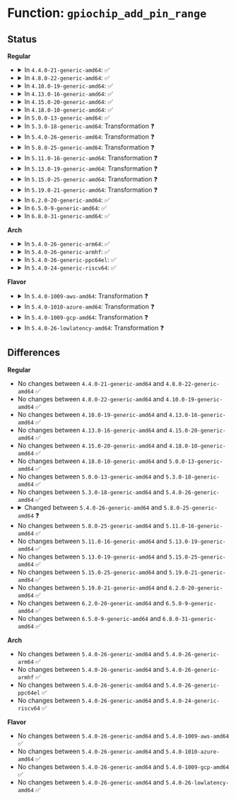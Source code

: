 # Function: <code>gpiochip_add_pin_range</code>

## Status
<b>Regular</b>
<ul>
<li>
<details>
<summary>In <code>4.4.0-21-generic-amd64</code>: ✅</summary>

```c
int gpiochip_add_pin_range(struct gpio_chip * chip, const char * pinctl_name, unsigned int gpio_offset, unsigned int pin_offset, unsigned int npins)
```

```json
{
  "name": "gpiochip_add_pin_range",
  "collision_type": "Unique Global",
  "inline_type": "No",
  "funcs": [
    {
      "addr": 18446744071583197536,
      "name": "gpiochip_add_pin_range",
      "external": true,
      "loc": "drivers/gpio/gpiolib.c:829",
      "file": "drivers/gpio/gpiolib.c",
      "inline": "seen, unknown",
      "caller_inline": [],
      "caller_func": [
        "drivers/pinctrl/pinctrl-amd.c:amd_gpio_probe"
      ]
    }
  ],
  "symbols": [
    {
      "addr": 18446744071583197536,
      "name": "gpiochip_add_pin_range",
      "section": ".text",
      "bind": "STB_GLOBAL",
      "size": 317
    }
  ]
}
```
</details>
</li>
<li>
<details>
<summary>In <code>4.8.0-22-generic-amd64</code>: ✅</summary>

```c
int gpiochip_add_pin_range(struct gpio_chip * chip, const char * pinctl_name, unsigned int gpio_offset, unsigned int pin_offset, unsigned int npins)
```

```json
{
  "name": "gpiochip_add_pin_range",
  "collision_type": "Unique Global",
  "inline_type": "No",
  "funcs": [
    {
      "addr": 18446744071583499712,
      "name": "gpiochip_add_pin_range",
      "external": true,
      "loc": "drivers/gpio/gpiolib.c:1751",
      "file": "drivers/gpio/gpiolib.c",
      "inline": "seen, unknown",
      "caller_inline": [],
      "caller_func": [
        "drivers/pinctrl/pinctrl-amd.c:amd_gpio_probe",
        "drivers/pinctrl/intel/pinctrl-baytrail.c:byt_pinctrl_probe"
      ]
    }
  ],
  "symbols": [
    {
      "addr": 18446744071583499712,
      "name": "gpiochip_add_pin_range",
      "section": ".text",
      "bind": "STB_GLOBAL",
      "size": 333
    }
  ]
}
```
</details>
</li>
<li>
<details>
<summary>In <code>4.10.0-19-generic-amd64</code>: ✅</summary>

```c
int gpiochip_add_pin_range(struct gpio_chip * chip, const char * pinctl_name, unsigned int gpio_offset, unsigned int pin_offset, unsigned int npins)
```

```json
{
  "name": "gpiochip_add_pin_range",
  "collision_type": "Unique Global",
  "inline_type": "No",
  "funcs": [
    {
      "addr": 18446744071583634880,
      "name": "gpiochip_add_pin_range",
      "external": true,
      "loc": "drivers/gpio/gpiolib.c:1938",
      "file": "drivers/gpio/gpiolib.c",
      "inline": "seen, unknown",
      "caller_inline": [],
      "caller_func": [
        "drivers/pinctrl/pinctrl-amd.c:amd_gpio_probe",
        "drivers/pinctrl/intel/pinctrl-baytrail.c:byt_pinctrl_probe",
        "drivers/pinctrl/intel/pinctrl-cherryview.c:chv_pinctrl_probe",
        "drivers/pinctrl/intel/pinctrl-cherryview.c:chv_pinctrl_probe"
      ]
    }
  ],
  "symbols": [
    {
      "addr": 18446744071583634880,
      "name": "gpiochip_add_pin_range",
      "section": ".text",
      "bind": "STB_GLOBAL",
      "size": 333
    }
  ]
}
```
</details>
</li>
<li>
<details>
<summary>In <code>4.13.0-16-generic-amd64</code>: ✅</summary>

```c
int gpiochip_add_pin_range(struct gpio_chip * chip, const char * pinctl_name, unsigned int gpio_offset, unsigned int pin_offset, unsigned int npins)
```

```json
{
  "name": "gpiochip_add_pin_range",
  "collision_type": "Unique Global",
  "inline_type": "No",
  "funcs": [
    {
      "addr": 18446744071583674448,
      "name": "gpiochip_add_pin_range",
      "external": true,
      "loc": "drivers/gpio/gpiolib.c:1939",
      "file": "drivers/gpio/gpiolib.c",
      "inline": "seen, unknown",
      "caller_inline": [],
      "caller_func": [
        "drivers/pinctrl/pinctrl-amd.c:amd_gpio_probe",
        "drivers/pinctrl/intel/pinctrl-baytrail.c:byt_pinctrl_probe",
        "drivers/pinctrl/intel/pinctrl-cherryview.c:chv_pinctrl_probe",
        "drivers/pinctrl/intel/pinctrl-cherryview.c:chv_pinctrl_probe"
      ]
    }
  ],
  "symbols": [
    {
      "addr": 18446744071583674448,
      "name": "gpiochip_add_pin_range",
      "section": ".text",
      "bind": "STB_GLOBAL",
      "size": 324
    }
  ]
}
```
</details>
</li>
<li>
<details>
<summary>In <code>4.15.0-20-generic-amd64</code>: ✅</summary>

```c
int gpiochip_add_pin_range(struct gpio_chip * chip, const char * pinctl_name, unsigned int gpio_offset, unsigned int pin_offset, unsigned int npins)
```

```json
{
  "name": "gpiochip_add_pin_range",
  "collision_type": "Unique Global",
  "inline_type": "No",
  "funcs": [
    {
      "addr": 18446744071583929744,
      "name": "gpiochip_add_pin_range",
      "external": true,
      "loc": "drivers/gpio/gpiolib.c:2076",
      "file": "drivers/gpio/gpiolib.c",
      "inline": "seen, unknown",
      "caller_inline": [],
      "caller_func": [
        "drivers/pinctrl/pinctrl-amd.c:amd_gpio_probe",
        "drivers/pinctrl/pinctrl-sx150x.c:sx150x_probe",
        "drivers/pinctrl/intel/pinctrl-baytrail.c:byt_pinctrl_probe",
        "drivers/pinctrl/intel/pinctrl-cherryview.c:chv_pinctrl_probe",
        "drivers/pinctrl/intel/pinctrl-cherryview.c:chv_pinctrl_probe",
        "drivers/pinctrl/intel/pinctrl-intel.c:intel_pinctrl_probe",
        "drivers/pinctrl/intel/pinctrl-intel.c:intel_pinctrl_probe"
      ]
    }
  ],
  "symbols": [
    {
      "addr": 18446744071583929744,
      "name": "gpiochip_add_pin_range",
      "section": ".text",
      "bind": "STB_GLOBAL",
      "size": 324
    }
  ]
}
```
</details>
</li>
<li>
<details>
<summary>In <code>4.18.0-10-generic-amd64</code>: ✅</summary>

```c
int gpiochip_add_pin_range(struct gpio_chip * chip, const char * pinctl_name, unsigned int gpio_offset, unsigned int pin_offset, unsigned int npins)
```

```json
{
  "name": "gpiochip_add_pin_range",
  "collision_type": "Unique Global",
  "inline_type": "No",
  "funcs": [
    {
      "addr": 18446744071584122288,
      "name": "gpiochip_add_pin_range",
      "external": true,
      "loc": "drivers/gpio/gpiolib.c:2193",
      "file": "drivers/gpio/gpiolib.c",
      "inline": "seen, unknown",
      "caller_inline": [],
      "caller_func": [
        "drivers/pinctrl/pinctrl-amd.c:amd_gpio_probe",
        "drivers/pinctrl/pinctrl-amd.c:amd_gpio_probe",
        "drivers/pinctrl/pinctrl-sx150x.c:sx150x_probe",
        "drivers/pinctrl/intel/pinctrl-baytrail.c:byt_pinctrl_probe",
        "drivers/pinctrl/intel/pinctrl-cherryview.c:chv_pinctrl_probe"
      ]
    }
  ],
  "symbols": [
    {
      "addr": 18446744071584122288,
      "name": "gpiochip_add_pin_range",
      "section": ".text",
      "bind": "STB_GLOBAL",
      "size": 337
    }
  ]
}
```
</details>
</li>
<li>
<details>
<summary>In <code>5.0.0-13-generic-amd64</code>: ✅</summary>

```c
int gpiochip_add_pin_range(struct gpio_chip * chip, const char * pinctl_name, unsigned int gpio_offset, unsigned int pin_offset, unsigned int npins)
```

```json
{
  "name": "gpiochip_add_pin_range",
  "collision_type": "Unique Global",
  "inline_type": "No",
  "funcs": [
    {
      "addr": 18446744071584202016,
      "name": "gpiochip_add_pin_range",
      "external": true,
      "loc": "drivers/gpio/gpiolib.c:2208",
      "file": "drivers/gpio/gpiolib.c",
      "inline": "seen, unknown",
      "caller_inline": [],
      "caller_func": [
        "drivers/pinctrl/pinctrl-amd.c:amd_gpio_probe",
        "drivers/pinctrl/pinctrl-amd.c:amd_gpio_probe",
        "drivers/pinctrl/pinctrl-sx150x.c:sx150x_probe",
        "drivers/pinctrl/intel/pinctrl-baytrail.c:byt_pinctrl_probe",
        "drivers/pinctrl/intel/pinctrl-cherryview.c:chv_pinctrl_probe"
      ]
    }
  ],
  "symbols": [
    {
      "addr": 18446744071584202016,
      "name": "gpiochip_add_pin_range",
      "section": ".text",
      "bind": "STB_GLOBAL",
      "size": 337
    }
  ]
}
```
</details>
</li>
<li>
<details>
<summary>In <code>5.3.0-18-generic-amd64</code>: Transformation ❓</summary>

```c
int gpiochip_add_pin_range(struct gpio_chip * chip, const char * pinctl_name, unsigned int gpio_offset, unsigned int pin_offset, unsigned int npins)
```

```json
{
  "name": "gpiochip_add_pin_range",
  "collision_type": "Unique Global",
  "inline_type": "No",
  "funcs": [
    {
      "addr": 0,
      "name": "gpiochip_add_pin_range",
      "external": true,
      "loc": "drivers/gpio/gpiolib.c:2272",
      "file": "drivers/gpio/gpiolib.c",
      "inline": "seen, unknown",
      "caller_inline": [],
      "caller_func": [
        "drivers/pinctrl/pinctrl-amd.c:amd_gpio_probe",
        "drivers/pinctrl/pinctrl-sx150x.c:sx150x_probe",
        "drivers/pinctrl/intel/pinctrl-baytrail.c:byt_pinctrl_probe",
        "drivers/pinctrl/intel/pinctrl-cherryview.c:chv_gpio_probe"
      ]
    }
  ],
  "symbols": [
    {
      "addr": 18446744071584411087,
      "name": "gpiochip_add_pin_range.cold",
      "section": ".text",
      "bind": "STB_LOCAL",
      "size": 75
    },
    {
      "addr": 18446744071584391248,
      "name": "gpiochip_add_pin_range",
      "section": ".text",
      "bind": "STB_GLOBAL",
      "size": 264
    }
  ]
}
```
</details>
</li>
<li>
<details>
<summary>In <code>5.4.0-26-generic-amd64</code>: Transformation ❓</summary>

```c
int gpiochip_add_pin_range(struct gpio_chip * chip, const char * pinctl_name, unsigned int gpio_offset, unsigned int pin_offset, unsigned int npins)
```

```json
{
  "name": "gpiochip_add_pin_range",
  "collision_type": "Unique Global",
  "inline_type": "No",
  "funcs": [
    {
      "addr": 0,
      "name": "gpiochip_add_pin_range",
      "external": true,
      "loc": "drivers/gpio/gpiolib.c:2604",
      "file": "drivers/gpio/gpiolib.c",
      "inline": "seen, unknown",
      "caller_inline": [],
      "caller_func": [
        "drivers/pinctrl/pinctrl-amd.c:amd_gpio_probe",
        "drivers/pinctrl/pinctrl-sx150x.c:sx150x_probe",
        "drivers/pinctrl/intel/pinctrl-baytrail.c:byt_pinctrl_probe",
        "drivers/pinctrl/intel/pinctrl-cherryview.c:chv_pinctrl_probe"
      ]
    }
  ],
  "symbols": [
    {
      "addr": 18446744071584547735,
      "name": "gpiochip_add_pin_range.cold",
      "section": ".text",
      "bind": "STB_LOCAL",
      "size": 75
    },
    {
      "addr": 18446744071584526832,
      "name": "gpiochip_add_pin_range",
      "section": ".text",
      "bind": "STB_GLOBAL",
      "size": 264
    }
  ]
}
```
</details>
</li>
<li>
<details>
<summary>In <code>5.8.0-25-generic-amd64</code>: Transformation ❓</summary>

```c
int gpiochip_add_pin_range(struct gpio_chip * gc, const char * pinctl_name, unsigned int gpio_offset, unsigned int pin_offset, unsigned int npins)
```

```json
{
  "name": "gpiochip_add_pin_range",
  "collision_type": "Unique Global",
  "inline_type": "No",
  "funcs": [
    {
      "addr": 0,
      "name": "gpiochip_add_pin_range",
      "external": true,
      "loc": "drivers/gpio/gpiolib.c:2971",
      "file": "drivers/gpio/gpiolib.c",
      "inline": "seen, unknown",
      "caller_inline": [],
      "caller_func": [
        "drivers/pinctrl/pinctrl-amd.c:amd_gpio_probe",
        "drivers/pinctrl/pinctrl-sx150x.c:sx150x_probe",
        "drivers/pinctrl/intel/pinctrl-baytrail.c:byt_gpio_add_pin_ranges",
        "drivers/pinctrl/intel/pinctrl-cherryview.c:chv_gpio_add_pin_ranges"
      ]
    }
  ],
  "symbols": [
    {
      "addr": 18446744071585219530,
      "name": "gpiochip_add_pin_range.cold",
      "section": ".text",
      "bind": "STB_LOCAL",
      "size": 75
    },
    {
      "addr": 18446744071585195728,
      "name": "gpiochip_add_pin_range",
      "section": ".text",
      "bind": "STB_GLOBAL",
      "size": 264
    }
  ]
}
```
</details>
</li>
<li>
<details>
<summary>In <code>5.11.0-16-generic-amd64</code>: Transformation ❓</summary>

```c
int gpiochip_add_pin_range(struct gpio_chip * gc, const char * pinctl_name, unsigned int gpio_offset, unsigned int pin_offset, unsigned int npins)
```

```json
{
  "name": "gpiochip_add_pin_range",
  "collision_type": "Unique Global",
  "inline_type": "No",
  "funcs": [
    {
      "addr": 0,
      "name": "gpiochip_add_pin_range",
      "external": true,
      "loc": "drivers/gpio/gpiolib.c:1774",
      "file": "drivers/gpio/gpiolib.c",
      "inline": "seen, unknown",
      "caller_inline": [],
      "caller_func": [
        "drivers/pinctrl/pinctrl-amd.c:amd_gpio_probe",
        "drivers/pinctrl/pinctrl-sx150x.c:sx150x_probe",
        "drivers/pinctrl/intel/pinctrl-baytrail.c:byt_gpio_add_pin_ranges",
        "drivers/pinctrl/intel/pinctrl-cherryview.c:chv_gpio_add_pin_ranges",
        "drivers/pinctrl/intel/pinctrl-intel.c:intel_gpio_add_pin_ranges"
      ]
    }
  ],
  "symbols": [
    {
      "addr": 18446744071591386058,
      "name": "gpiochip_add_pin_range.cold",
      "section": ".text",
      "bind": "STB_LOCAL",
      "size": 75
    },
    {
      "addr": 18446744071585352960,
      "name": "gpiochip_add_pin_range",
      "section": ".text",
      "bind": "STB_GLOBAL",
      "size": 264
    }
  ]
}
```
</details>
</li>
<li>
<details>
<summary>In <code>5.13.0-19-generic-amd64</code>: Transformation ❓</summary>

```c
int gpiochip_add_pin_range(struct gpio_chip * gc, const char * pinctl_name, unsigned int gpio_offset, unsigned int pin_offset, unsigned int npins)
```

```json
{
  "name": "gpiochip_add_pin_range",
  "collision_type": "Unique Global",
  "inline_type": "No",
  "funcs": [
    {
      "addr": 0,
      "name": "gpiochip_add_pin_range",
      "external": true,
      "loc": "drivers/gpio/gpiolib.c:1751",
      "file": "drivers/gpio/gpiolib.c",
      "inline": "seen, unknown",
      "caller_inline": [],
      "caller_func": [
        "drivers/pinctrl/pinctrl-amd.c:amd_gpio_probe",
        "drivers/pinctrl/pinctrl-sx150x.c:sx150x_probe",
        "drivers/pinctrl/intel/pinctrl-baytrail.c:byt_gpio_add_pin_ranges",
        "drivers/pinctrl/intel/pinctrl-cherryview.c:chv_gpio_add_pin_ranges",
        "drivers/pinctrl/intel/pinctrl-intel.c:intel_gpio_add_pin_ranges"
      ]
    }
  ],
  "symbols": [
    {
      "addr": 18446744071591328440,
      "name": "gpiochip_add_pin_range.cold",
      "section": ".text",
      "bind": "STB_LOCAL",
      "size": 75
    },
    {
      "addr": 18446744071585237456,
      "name": "gpiochip_add_pin_range",
      "section": ".text",
      "bind": "STB_GLOBAL",
      "size": 264
    }
  ]
}
```
</details>
</li>
<li>
<details>
<summary>In <code>5.15.0-25-generic-amd64</code>: Transformation ❓</summary>

```c
int gpiochip_add_pin_range(struct gpio_chip * gc, const char * pinctl_name, unsigned int gpio_offset, unsigned int pin_offset, unsigned int npins)
```

```json
{
  "name": "gpiochip_add_pin_range",
  "collision_type": "Unique Global",
  "inline_type": "No",
  "funcs": [
    {
      "addr": 0,
      "name": "gpiochip_add_pin_range",
      "external": true,
      "loc": "drivers/gpio/gpiolib.c:1773",
      "file": "drivers/gpio/gpiolib.c",
      "inline": "seen, unknown",
      "caller_inline": [],
      "caller_func": [
        "drivers/pinctrl/pinctrl-amd.c:amd_gpio_probe",
        "drivers/pinctrl/pinctrl-sx150x.c:sx150x_probe",
        "drivers/pinctrl/intel/pinctrl-baytrail.c:byt_gpio_add_pin_ranges",
        "drivers/pinctrl/intel/pinctrl-cherryview.c:chv_gpio_add_pin_ranges",
        "drivers/pinctrl/intel/pinctrl-intel.c:intel_gpio_add_pin_ranges"
      ]
    }
  ],
  "symbols": [
    {
      "addr": 18446744071592351149,
      "name": "gpiochip_add_pin_range.cold",
      "section": ".text",
      "bind": "STB_LOCAL",
      "size": 75
    },
    {
      "addr": 18446744071585692992,
      "name": "gpiochip_add_pin_range",
      "section": ".text",
      "bind": "STB_GLOBAL",
      "size": 261
    }
  ]
}
```
</details>
</li>
<li>
<details>
<summary>In <code>5.19.0-21-generic-amd64</code>: Transformation ❓</summary>

```c
int gpiochip_add_pin_range(struct gpio_chip * gc, const char * pinctl_name, unsigned int gpio_offset, unsigned int pin_offset, unsigned int npins)
```

```json
{
  "name": "gpiochip_add_pin_range",
  "collision_type": "Unique Global",
  "inline_type": "No",
  "funcs": [
    {
      "addr": 0,
      "name": "gpiochip_add_pin_range",
      "external": true,
      "loc": "drivers/gpio/gpiolib.c:1834",
      "file": "drivers/gpio/gpiolib.c",
      "inline": "seen, unknown",
      "caller_inline": [],
      "caller_func": [
        "drivers/pinctrl/pinctrl-amd.c:amd_gpio_probe",
        "drivers/pinctrl/pinctrl-sx150x.c:sx150x_probe",
        "drivers/pinctrl/intel/pinctrl-baytrail.c:byt_gpio_add_pin_ranges",
        "drivers/pinctrl/intel/pinctrl-cherryview.c:chv_gpio_add_pin_ranges",
        "drivers/pinctrl/intel/pinctrl-intel.c:intel_gpio_add_pin_ranges"
      ]
    }
  ],
  "symbols": [
    {
      "addr": 18446744071594213158,
      "name": "gpiochip_add_pin_range.cold",
      "section": ".text",
      "bind": "STB_LOCAL",
      "size": 75
    },
    {
      "addr": 18446744071586861088,
      "name": "gpiochip_add_pin_range",
      "section": ".text",
      "bind": "STB_GLOBAL",
      "size": 271
    }
  ]
}
```
</details>
</li>
<li>
<details>
<summary>In <code>6.2.0-20-generic-amd64</code>: ✅</summary>

```c
int gpiochip_add_pin_range(struct gpio_chip * gc, const char * pinctl_name, unsigned int gpio_offset, unsigned int pin_offset, unsigned int npins)
```

```json
{
  "name": "gpiochip_add_pin_range",
  "collision_type": "Unique Global",
  "inline_type": "No",
  "funcs": [
    {
      "addr": 18446744071588007808,
      "name": "gpiochip_add_pin_range",
      "external": true,
      "loc": "drivers/gpio/gpiolib.c:1904",
      "file": "drivers/gpio/gpiolib.c",
      "inline": "seen, unknown",
      "caller_inline": [],
      "caller_func": [
        "drivers/pinctrl/pinctrl-amd.c:amd_gpio_probe",
        "drivers/pinctrl/pinctrl-sx150x.c:sx150x_probe",
        "drivers/pinctrl/intel/pinctrl-baytrail.c:byt_gpio_add_pin_ranges",
        "drivers/pinctrl/intel/pinctrl-cherryview.c:chv_gpio_add_pin_ranges",
        "drivers/pinctrl/intel/pinctrl-intel.c:intel_gpio_add_pin_ranges"
      ]
    }
  ],
  "symbols": [
    {
      "addr": 18446744071588007808,
      "name": "gpiochip_add_pin_range",
      "section": ".text",
      "bind": "STB_GLOBAL",
      "size": 327
    }
  ]
}
```
</details>
</li>
<li>
<details>
<summary>In <code>6.5.0-9-generic-amd64</code>: ✅</summary>

```c
int gpiochip_add_pin_range(struct gpio_chip * gc, const char * pinctl_name, unsigned int gpio_offset, unsigned int pin_offset, unsigned int npins)
```

```json
{
  "name": "gpiochip_add_pin_range",
  "collision_type": "Unique Global",
  "inline_type": "No",
  "funcs": [
    {
      "addr": 18446744071588282528,
      "name": "gpiochip_add_pin_range",
      "external": true,
      "loc": "drivers/gpio/gpiolib.c:1943",
      "file": "drivers/gpio/gpiolib.c",
      "inline": "seen, unknown",
      "caller_inline": [],
      "caller_func": [
        "drivers/pinctrl/pinctrl-amd.c:amd_gpio_probe",
        "drivers/pinctrl/pinctrl-sx150x.c:sx150x_probe",
        "drivers/pinctrl/intel/pinctrl-baytrail.c:byt_gpio_add_pin_ranges",
        "drivers/pinctrl/intel/pinctrl-cherryview.c:chv_gpio_add_pin_ranges",
        "drivers/pinctrl/intel/pinctrl-intel.c:intel_gpio_add_pin_ranges"
      ]
    }
  ],
  "symbols": [
    {
      "addr": 18446744071588282528,
      "name": "gpiochip_add_pin_range",
      "section": ".text",
      "bind": "STB_GLOBAL",
      "size": 327
    }
  ]
}
```
</details>
</li>
<li>
<details>
<summary>In <code>6.8.0-31-generic-amd64</code>: ✅</summary>

```c
int gpiochip_add_pin_range(struct gpio_chip * gc, const char * pinctl_name, unsigned int gpio_offset, unsigned int pin_offset, unsigned int npins)
```

```json
{
  "name": "gpiochip_add_pin_range",
  "collision_type": "Unique Global",
  "inline_type": "No",
  "funcs": [
    {
      "addr": 18446744071588575696,
      "name": "gpiochip_add_pin_range",
      "external": true,
      "loc": "drivers/gpio/gpiolib.c:2126",
      "file": "drivers/gpio/gpiolib.c",
      "inline": "seen, unknown",
      "caller_inline": [],
      "caller_func": [
        "drivers/pinctrl/pinctrl-amd.c:amd_gpio_probe",
        "drivers/pinctrl/pinctrl-sx150x.c:sx150x_probe",
        "drivers/pinctrl/intel/pinctrl-baytrail.c:byt_gpio_add_pin_ranges",
        "drivers/pinctrl/intel/pinctrl-cherryview.c:chv_gpio_add_pin_ranges",
        "drivers/pinctrl/intel/pinctrl-intel.c:intel_gpio_add_pin_ranges"
      ]
    }
  ],
  "symbols": [
    {
      "addr": 18446744071588575696,
      "name": "gpiochip_add_pin_range",
      "section": ".text",
      "bind": "STB_GLOBAL",
      "size": 374
    }
  ]
}
```
</details>
</li>
</ul>
<b>Arch</b>
<ul>
<li>
<details>
<summary>In <code>5.4.0-26-generic-arm64</code>: ✅</summary>

```c
int gpiochip_add_pin_range(struct gpio_chip * chip, const char * pinctl_name, unsigned int gpio_offset, unsigned int pin_offset, unsigned int npins)
```

```json
{
  "name": "gpiochip_add_pin_range",
  "collision_type": "Unique Global",
  "inline_type": "No",
  "funcs": [
    {
      "addr": 18446603336496704328,
      "name": "gpiochip_add_pin_range",
      "external": true,
      "loc": "drivers/gpio/gpiolib.c:2604",
      "file": "drivers/gpio/gpiolib.c",
      "inline": "seen, unknown",
      "caller_inline": [],
      "caller_func": [
        "drivers/pinctrl/pinctrl-as3722.c:as3722_pinctrl_probe",
        "drivers/pinctrl/pinctrl-amd.c:amd_gpio_probe",
        "drivers/pinctrl/pinctrl-sx150x.c:sx150x_probe",
        "drivers/pinctrl/qcom/pinctrl-msm.c:msm_pinctrl_probe",
        "drivers/pinctrl/sunxi/pinctrl-sunxi.c:sunxi_pinctrl_init_with_variant",
        "drivers/pinctrl/mediatek/pinctrl-mtk-common.c:mtk_pctrl_init",
        "drivers/pinctrl/mediatek/pinctrl-mtk-common.c:mtk_pctrl_init",
        "drivers/pinctrl/mediatek/pinctrl-moore.c:mtk_moore_pinctrl_probe",
        "drivers/gpio/gpiolib-of.c:of_gpiochip_add"
      ]
    }
  ],
  "symbols": [
    {
      "addr": 18446603336496704328,
      "name": "gpiochip_add_pin_range",
      "section": ".text",
      "bind": "STB_GLOBAL",
      "size": 336
    }
  ]
}
```
</details>
</li>
<li>
<details>
<summary>In <code>5.4.0-26-generic-armhf</code>: ✅</summary>

```c
int gpiochip_add_pin_range(struct gpio_chip * chip, const char * pinctl_name, unsigned int gpio_offset, unsigned int pin_offset, unsigned int npins)
```

```json
{
  "name": "gpiochip_add_pin_range",
  "collision_type": "Unique Global",
  "inline_type": "No",
  "funcs": [
    {
      "addr": 3230001392,
      "name": "gpiochip_add_pin_range",
      "external": true,
      "loc": "drivers/gpio/gpiolib.c:2604",
      "file": "drivers/gpio/gpiolib.c",
      "inline": "seen, unknown",
      "caller_inline": [],
      "caller_func": [
        "drivers/pinctrl/pinctrl-as3722.c:as3722_pinctrl_probe",
        "drivers/pinctrl/pinctrl-amd.c:amd_gpio_probe",
        "drivers/pinctrl/pinctrl-sx150x.c:sx150x_probe",
        "drivers/pinctrl/nuvoton/pinctrl-npcm7xx.c:npcm7xx_pinctrl_probe",
        "drivers/pinctrl/qcom/pinctrl-msm.c:msm_pinctrl_probe",
        "drivers/pinctrl/mediatek/pinctrl-mtk-common.c:mtk_pctrl_init",
        "drivers/pinctrl/mediatek/pinctrl-moore.c:mtk_moore_pinctrl_probe",
        "drivers/gpio/gpiolib-of.c:of_gpiochip_add"
      ]
    }
  ],
  "symbols": [
    {
      "addr": 3230001392,
      "name": "gpiochip_add_pin_range",
      "section": ".text",
      "bind": "STB_GLOBAL",
      "size": 340
    }
  ]
}
```
</details>
</li>
<li>
<details>
<summary>In <code>5.4.0-26-generic-ppc64el</code>: ✅</summary>

```c
int gpiochip_add_pin_range(struct gpio_chip * chip, const char * pinctl_name, unsigned int gpio_offset, unsigned int pin_offset, unsigned int npins)
```

```json
{
  "name": "gpiochip_add_pin_range",
  "collision_type": "Unique Global",
  "inline_type": "No",
  "funcs": [
    {
      "addr": 13835058055290808784,
      "name": "gpiochip_add_pin_range",
      "external": true,
      "loc": "drivers/gpio/gpiolib.c:2604",
      "file": "drivers/gpio/gpiolib.c",
      "inline": "seen, unknown",
      "caller_inline": [],
      "caller_func": [
        "drivers/pinctrl/pinctrl-as3722.c:as3722_pinctrl_probe",
        "drivers/pinctrl/pinctrl-amd.c:amd_gpio_probe",
        "drivers/pinctrl/pinctrl-sx150x.c:sx150x_probe",
        "drivers/gpio/gpiolib-of.c:of_gpiochip_add"
      ]
    }
  ],
  "symbols": [
    {
      "addr": 13835058055290808784,
      "name": "gpiochip_add_pin_range",
      "section": ".text",
      "bind": "STB_GLOBAL",
      "size": 432
    }
  ]
}
```
</details>
</li>
<li>
<details>
<summary>In <code>5.4.0-24-generic-riscv64</code>: ✅</summary>

```c
int gpiochip_add_pin_range(struct gpio_chip * chip, const char * pinctl_name, unsigned int gpio_offset, unsigned int pin_offset, unsigned int npins)
```

```json
{
  "name": "gpiochip_add_pin_range",
  "collision_type": "Unique Global",
  "inline_type": "No",
  "funcs": [
    {
      "addr": 18446743936275470842,
      "name": "gpiochip_add_pin_range",
      "external": true,
      "loc": "drivers/gpio/gpiolib.c:2604",
      "file": "drivers/gpio/gpiolib.c",
      "inline": "seen, unknown",
      "caller_inline": [],
      "caller_func": [
        "drivers/pinctrl/pinctrl-as3722.c:as3722_pinctrl_probe",
        "drivers/pinctrl/pinctrl-amd.c:amd_gpio_probe",
        "drivers/pinctrl/pinctrl-sx150x.c:sx150x_probe",
        "drivers/gpio/gpiolib-of.c:of_gpiochip_add"
      ]
    }
  ],
  "symbols": [
    {
      "addr": 18446743936275470842,
      "name": "gpiochip_add_pin_range",
      "section": ".text",
      "bind": "STB_GLOBAL",
      "size": 320
    }
  ]
}
```
</details>
</li>
</ul>
<b>Flavor</b>
<ul>
<li>
<details>
<summary>In <code>5.4.0-1009-aws-amd64</code>: Transformation ❓</summary>

```c
int gpiochip_add_pin_range(struct gpio_chip * chip, const char * pinctl_name, unsigned int gpio_offset, unsigned int pin_offset, unsigned int npins)
```

```json
{
  "name": "gpiochip_add_pin_range",
  "collision_type": "Unique Global",
  "inline_type": "No",
  "funcs": [
    {
      "addr": 0,
      "name": "gpiochip_add_pin_range",
      "external": true,
      "loc": "drivers/gpio/gpiolib.c:2604",
      "file": "drivers/gpio/gpiolib.c",
      "inline": "seen, unknown",
      "caller_inline": [],
      "caller_func": [
        "drivers/pinctrl/pinctrl-amd.c:amd_gpio_probe",
        "drivers/pinctrl/intel/pinctrl-baytrail.c:byt_pinctrl_probe"
      ]
    }
  ],
  "symbols": [
    {
      "addr": 18446744071584504663,
      "name": "gpiochip_add_pin_range.cold",
      "section": ".text",
      "bind": "STB_LOCAL",
      "size": 75
    },
    {
      "addr": 18446744071584483760,
      "name": "gpiochip_add_pin_range",
      "section": ".text",
      "bind": "STB_GLOBAL",
      "size": 264
    }
  ]
}
```
</details>
</li>
<li>
<details>
<summary>In <code>5.4.0-1010-azure-amd64</code>: Transformation ❓</summary>

```c
int gpiochip_add_pin_range(struct gpio_chip * chip, const char * pinctl_name, unsigned int gpio_offset, unsigned int pin_offset, unsigned int npins)
```

```json
{
  "name": "gpiochip_add_pin_range",
  "collision_type": "Unique Global",
  "inline_type": "No",
  "funcs": [
    {
      "addr": 0,
      "name": "gpiochip_add_pin_range",
      "external": true,
      "loc": "drivers/gpio/gpiolib.c:2604",
      "file": "drivers/gpio/gpiolib.c",
      "inline": "seen, unknown",
      "caller_inline": [],
      "caller_func": [
        "drivers/pinctrl/intel/pinctrl-baytrail.c:byt_pinctrl_probe",
        "drivers/pinctrl/intel/pinctrl-cherryview.c:chv_pinctrl_probe"
      ]
    }
  ],
  "symbols": [
    {
      "addr": 18446744071584442791,
      "name": "gpiochip_add_pin_range.cold",
      "section": ".text",
      "bind": "STB_LOCAL",
      "size": 75
    },
    {
      "addr": 18446744071584421888,
      "name": "gpiochip_add_pin_range",
      "section": ".text",
      "bind": "STB_GLOBAL",
      "size": 264
    }
  ]
}
```
</details>
</li>
<li>
<details>
<summary>In <code>5.4.0-1009-gcp-amd64</code>: Transformation ❓</summary>

```c
int gpiochip_add_pin_range(struct gpio_chip * chip, const char * pinctl_name, unsigned int gpio_offset, unsigned int pin_offset, unsigned int npins)
```

```json
{
  "name": "gpiochip_add_pin_range",
  "collision_type": "Unique Global",
  "inline_type": "No",
  "funcs": [
    {
      "addr": 0,
      "name": "gpiochip_add_pin_range",
      "external": true,
      "loc": "drivers/gpio/gpiolib.c:2604",
      "file": "drivers/gpio/gpiolib.c",
      "inline": "seen, unknown",
      "caller_inline": [],
      "caller_func": [
        "drivers/pinctrl/pinctrl-amd.c:amd_gpio_probe",
        "drivers/pinctrl/pinctrl-sx150x.c:sx150x_probe",
        "drivers/pinctrl/intel/pinctrl-baytrail.c:byt_pinctrl_probe",
        "drivers/pinctrl/intel/pinctrl-cherryview.c:chv_pinctrl_probe"
      ]
    }
  ],
  "symbols": [
    {
      "addr": 18446744071584499399,
      "name": "gpiochip_add_pin_range.cold",
      "section": ".text",
      "bind": "STB_LOCAL",
      "size": 75
    },
    {
      "addr": 18446744071584478496,
      "name": "gpiochip_add_pin_range",
      "section": ".text",
      "bind": "STB_GLOBAL",
      "size": 264
    }
  ]
}
```
</details>
</li>
<li>
<details>
<summary>In <code>5.4.0-26-lowlatency-amd64</code>: Transformation ❓</summary>

```c
int gpiochip_add_pin_range(struct gpio_chip * chip, const char * pinctl_name, unsigned int gpio_offset, unsigned int pin_offset, unsigned int npins)
```

```json
{
  "name": "gpiochip_add_pin_range",
  "collision_type": "Unique Global",
  "inline_type": "No",
  "funcs": [
    {
      "addr": 0,
      "name": "gpiochip_add_pin_range",
      "external": true,
      "loc": "drivers/gpio/gpiolib.c:2604",
      "file": "drivers/gpio/gpiolib.c",
      "inline": "seen, unknown",
      "caller_inline": [],
      "caller_func": [
        "drivers/pinctrl/pinctrl-amd.c:amd_gpio_probe",
        "drivers/pinctrl/pinctrl-sx150x.c:sx150x_probe",
        "drivers/pinctrl/intel/pinctrl-baytrail.c:byt_pinctrl_probe",
        "drivers/pinctrl/intel/pinctrl-cherryview.c:chv_pinctrl_probe"
      ]
    }
  ],
  "symbols": [
    {
      "addr": 18446744071584605671,
      "name": "gpiochip_add_pin_range.cold",
      "section": ".text",
      "bind": "STB_LOCAL",
      "size": 75
    },
    {
      "addr": 18446744071584584608,
      "name": "gpiochip_add_pin_range",
      "section": ".text",
      "bind": "STB_GLOBAL",
      "size": 264
    }
  ]
}
```
</details>
</li>
</ul>

## Differences
<b>Regular</b>
<ul>
<li>
No changes between <code>4.4.0-21-generic-amd64</code> and <code>4.8.0-22-generic-amd64</code> ✅
</li>
<li>
No changes between <code>4.8.0-22-generic-amd64</code> and <code>4.10.0-19-generic-amd64</code> ✅
</li>
<li>
No changes between <code>4.10.0-19-generic-amd64</code> and <code>4.13.0-16-generic-amd64</code> ✅
</li>
<li>
No changes between <code>4.13.0-16-generic-amd64</code> and <code>4.15.0-20-generic-amd64</code> ✅
</li>
<li>
No changes between <code>4.15.0-20-generic-amd64</code> and <code>4.18.0-10-generic-amd64</code> ✅
</li>
<li>
No changes between <code>4.18.0-10-generic-amd64</code> and <code>5.0.0-13-generic-amd64</code> ✅
</li>
<li>
No changes between <code>5.0.0-13-generic-amd64</code> and <code>5.3.0-18-generic-amd64</code> ✅
</li>
<li>
No changes between <code>5.3.0-18-generic-amd64</code> and <code>5.4.0-26-generic-amd64</code> ✅
</li>
<li>
<details>
<summary>Changed between <code>5.4.0-26-generic-amd64</code> and <code>5.8.0-25-generic-amd64</code> ❓</summary>
<ul>
<li>
<b>Param added. </b>
<code>struct gpio_chip * gc</code>
</li>
<li>
<b>Param removed. </b>
<code>struct gpio_chip * chip</code>
</li>
</ul>
</details>
</li>
<li>
No changes between <code>5.8.0-25-generic-amd64</code> and <code>5.11.0-16-generic-amd64</code> ✅
</li>
<li>
No changes between <code>5.11.0-16-generic-amd64</code> and <code>5.13.0-19-generic-amd64</code> ✅
</li>
<li>
No changes between <code>5.13.0-19-generic-amd64</code> and <code>5.15.0-25-generic-amd64</code> ✅
</li>
<li>
No changes between <code>5.15.0-25-generic-amd64</code> and <code>5.19.0-21-generic-amd64</code> ✅
</li>
<li>
No changes between <code>5.19.0-21-generic-amd64</code> and <code>6.2.0-20-generic-amd64</code> ✅
</li>
<li>
No changes between <code>6.2.0-20-generic-amd64</code> and <code>6.5.0-9-generic-amd64</code> ✅
</li>
<li>
No changes between <code>6.5.0-9-generic-amd64</code> and <code>6.8.0-31-generic-amd64</code> ✅
</li>
</ul>
<b>Arch</b>
<ul>
<li>
No changes between <code>5.4.0-26-generic-amd64</code> and <code>5.4.0-26-generic-arm64</code> ✅
</li>
<li>
No changes between <code>5.4.0-26-generic-amd64</code> and <code>5.4.0-26-generic-armhf</code> ✅
</li>
<li>
No changes between <code>5.4.0-26-generic-amd64</code> and <code>5.4.0-26-generic-ppc64el</code> ✅
</li>
<li>
No changes between <code>5.4.0-26-generic-amd64</code> and <code>5.4.0-24-generic-riscv64</code> ✅
</li>
</ul>
<b>Flavor</b>
<ul>
<li>
No changes between <code>5.4.0-26-generic-amd64</code> and <code>5.4.0-1009-aws-amd64</code> ✅
</li>
<li>
No changes between <code>5.4.0-26-generic-amd64</code> and <code>5.4.0-1010-azure-amd64</code> ✅
</li>
<li>
No changes between <code>5.4.0-26-generic-amd64</code> and <code>5.4.0-1009-gcp-amd64</code> ✅
</li>
<li>
No changes between <code>5.4.0-26-generic-amd64</code> and <code>5.4.0-26-lowlatency-amd64</code> ✅
</li>
</ul>
